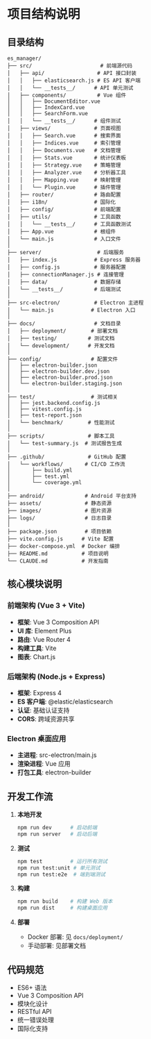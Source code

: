 # 项目结构说明

## 目录结构

```
es_manager/
├── src/                      # 前端源代码
│   ├── api/                 # API 接口封装
│   │   ├── elasticsearch.js # ES API 客户端
│   │   └── __tests__/      # API 单元测试
│   ├── components/          # Vue 组件
│   │   ├── DocumentEditor.vue
│   │   ├── IndexCard.vue
│   │   ├── SearchForm.vue
│   │   └── __tests__/      # 组件测试
│   ├── views/              # 页面视图
│   │   ├── Search.vue      # 搜索界面
│   │   ├── Indices.vue     # 索引管理
│   │   ├── Documents.vue   # 文档管理
│   │   ├── Stats.vue       # 统计仪表板
│   │   ├── Strategy.vue    # 策略管理
│   │   ├── Analyzer.vue    # 分析器工具
│   │   ├── Mapping.vue     # 映射管理
│   │   └── Plugin.vue      # 插件管理
│   ├── router/             # 路由配置
│   ├── i18n/               # 国际化
│   ├── config/             # 前端配置
│   ├── utils/              # 工具函数
│   │   └── __tests__/      # 工具函数测试
│   ├── App.vue             # 根组件
│   └── main.js             # 入口文件
│
├── server/                  # 后端服务
│   ├── index.js            # Express 服务器
│   ├── config.js           # 服务器配置
│   ├── connectionManager.js # 连接管理
│   ├── data/               # 数据存储
│   └── __tests__/          # 后端测试
│
├── src-electron/           # Electron 主进程
│   └── main.js            # Electron 入口
│
├── docs/                   # 文档目录
│   ├── deployment/        # 部署文档
│   ├── testing/          # 测试文档
│   └── development/      # 开发文档
│
├── config/                # 配置文件
│   ├── electron-builder.json
│   ├── electron-builder.dev.json
│   ├── electron-builder.prod.json
│   └── electron-builder.staging.json
│
├── test/                  # 测试相关
│   ├── jest.backend.config.js
│   ├── vitest.config.js
│   ├── test-report.json
│   └── benchmark/        # 性能测试
│
├── scripts/              # 脚本工具
│   └── test-summary.js  # 测试报告生成
│
├── .github/              # GitHub 配置
│   └── workflows/       # CI/CD 工作流
│       ├── build.yml
│       ├── test.yml
│       └── coverage.yml
│
├── android/             # Android 平台支持
├── assets/              # 静态资源
├── images/              # 图片资源
├── logs/                # 日志目录
│
├── package.json         # 项目依赖
├── vite.config.js      # Vite 配置
├── docker-compose.yml  # Docker 编排
├── README.md           # 项目说明
└── CLAUDE.md           # 开发指南
```

## 核心模块说明

### 前端架构 (Vue 3 + Vite)
- **框架**: Vue 3 Composition API
- **UI 库**: Element Plus
- **路由**: Vue Router 4
- **构建工具**: Vite
- **图表**: Chart.js

### 后端架构 (Node.js + Express)
- **框架**: Express 4
- **ES 客户端**: @elastic/elasticsearch
- **认证**: 基础认证支持
- **CORS**: 跨域资源共享

### Electron 桌面应用
- **主进程**: src-electron/main.js
- **渲染进程**: Vue 应用
- **打包工具**: electron-builder

## 开发工作流

1. **本地开发**
   ```bash
   npm run dev      # 启动前端
   npm run server   # 启动后端
   ```

2. **测试**
   ```bash
   npm test         # 运行所有测试
   npm run test:unit # 单元测试
   npm run test:e2e  # 端到端测试
   ```

3. **构建**
   ```bash
   npm run build    # 构建 Web 版本
   npm run dist     # 构建桌面应用
   ```

4. **部署**
   - Docker 部署: 见 `docs/deployment/`
   - 手动部署: 见部署文档

## 代码规范

- ES6+ 语法
- Vue 3 Composition API
- 模块化设计
- RESTful API
- 统一错误处理
- 国际化支持